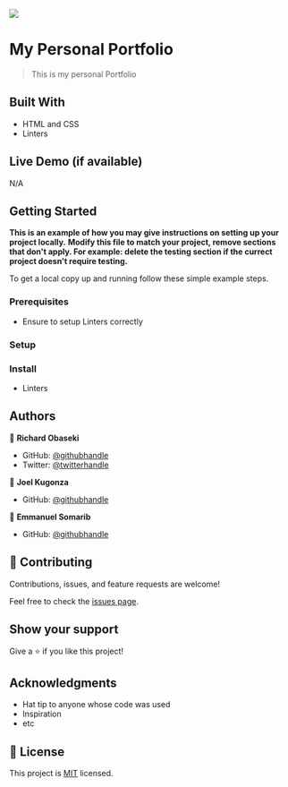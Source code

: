 ![](https://img.shields.io/badge/Microverse-blueviolet)

# My Personal Portfolio

> This is my personal Portfolio


## Built With

- HTML and CSS
- Linters

## Live Demo (if available)

N/A


## Getting Started

**This is an example of how you may give instructions on setting up your project locally.**
**Modify this file to match your project, remove sections that don't apply. For example: delete the testing section if the currect project doesn't require testing.**


To get a local copy up and running follow these simple example steps.

### Prerequisites
- Ensure to setup Linters correctly

### Setup

### Install
- Linters



## Authors

👤 **Richard Obaseki**

- GitHub: [@githubhandle](https://github.com/richy4dev)
- Twitter: [@twitterhandle](https://twitter.com/RichardObasek)

👤 **Joel Kugonza**
- GitHub: [@githubhandle](https://github.com/joel-100)

👤 **Emmanuel Somarib**
- GitHub: [@githubhandle](https://github.com/somarib)

## 🤝 Contributing

Contributions, issues, and feature requests are welcome!

Feel free to check the [issues page](../../issues/).

## Show your support

Give a ⭐️ if you like this project!

## Acknowledgments

- Hat tip to anyone whose code was used
- Inspiration
- etc

## 📝 License

This project is [MIT](./LICENSE) licensed.
